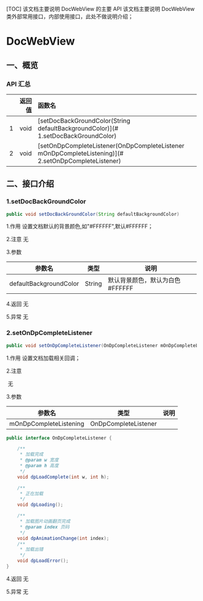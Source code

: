 [TOC]
该文档主要说明 DocWebView 的主要 API
该文档主要说明 DocWebView 类外部常用接口，内部使用接口，此处不做说明介绍；

# DocWebView


## 一、概览
### API 汇总

|  | 返回值|          函数名                                                    |
| -------------- | -------------: | :----------------------------------------------------------- |
| 1 | void | [setDocBackGroundColor(String defaultBackgroundColor)](# 1.setDocBackGroundColor) |
| 2 | 	void | [setOnDpCompleteListener(OnDpCompleteListener mOnDpCompleteListening)](# 2.setOnDpCompleteListener) |


## 二、接口介绍

### 1.setDocBackGroundColor

```java
public void setDocBackGroundColor(String defaultBackgroundColor)
```

 1.作用
 	设置文档默认的背景颜色,如"#FFFFFF",默认#FFFFFF；

 2.注意
	无

 3.参数

| 参数名                 | 类型   | 说明                             |
| ---------------------- | ------ | -------------------------------- |
| defaultBackgroundColor | String | 默认背景颜色，默认为白色 #FFFFFF |

 4.返回
	无

 5.异常
	无

### 2.setOnDpCompleteListener

```java
public void setOnDpCompleteListener(OnDpCompleteListener mOnDpCompleteListening)

```

 1.作用
 	设置文档加载相关回调；

 2.注意

​	无

 3.参数

| 参数名                 | 类型                 | 说明 |
| ---------------------- | -------------------- | ---- |
| mOnDpCompleteListening | OnDpCompleteListener |      |

```java
public interface OnDpCompleteListener {

    /**
     * 加载完成
     * @param w 宽度
     * @param h 高度
     */
    void dpLoadComplete(int w, int h);

    /**
     * 正在加载
     */
    void dpLoading();

    /**
     * 加载图片动画翻页完成
     * @param index 页码
     */
    void dpAnimationChange(int index);
    /**
     * 加载出错
     */
    void dpLoadError();
}
```

 4.返回
	无

 5.异常
 	无









